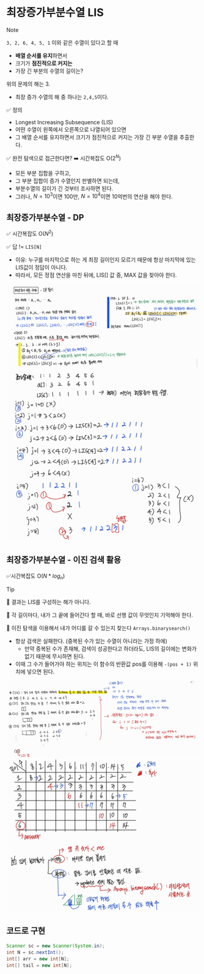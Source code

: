 # 최장증가부분수열 LIS 

> [!note]
> `3, 2, 6, 4, 5, 1` 
> 이와 같은 수열이 있다고 할 때
> 
> - **배열 순서를 유지**하면서 
> - 크기가 **점진적으로 커지는** 
> - 가장 긴 부분의 수열의 길이는? 
>
> 위의 문제의 해는 3. 
> - 최장 증가 수열의 해 중 하나는 `2,4,5`이다. 

✅ 정의 
- Longest Increasing Subsequence (LIS)
- 어떤 수열이 왼쪽에서 오른쪽으로 나열되어 있으면 
- 그 배열 순서를 유지하면서 크기가 점진적으로 커지는 가장 긴 부분 수열을 추출한다. 

✅ 완전 탐색으로 접근한다면? ➡️ 시간복잡도 O($2^N$)
- 모든 부분 집합을 구하고, 
- 그 부분 집합이 증가 수열인지 판별하면 되는데, 
- 부분수열의 길이가 긴 것부터 조사하면 된다.  
- 그러나, $N = 10^3$이면 100만, $N = 10^4$이면 10억번의 연산을 해야 한다. 



## 최장증가부분수열 - DP 

✅ 시간복잡도 O($N^2$)

✅ 답 != `LIS[N]`
- 이유: 누구를 마지막으로 하는 게 최장 길이인지 모르기 때문에 항상 마지막에 있는 LIS값이 정답이 아니다. 
- 따라서, 모든 정점 연산을 마친 뒤에, LIS[] 값 중, MAX 값을 찾아야 한다. 

![alt text](img_최장증가부분수열_04.jpg)
![alt text](img_최장증가부분수열_03.jpg)



## 최장증가부분수열 - 이진 검색 활용 

✅시간복잡도 O($N*log_n$)

> [!tip]
>
> 📌 결과는 LIS를 구성하는 해가 아니다. 
>
> 📌 각 길이마다, 내가 그 끝에 들어간다 할 때, 바로 선행 값이 무엇인지 기억해야 한다. 
>
> 📌 이진 탐색을 이용해서 내가 어디를 갈 수 있는지 찾는다 `Arrays.binarysearch()` 
> - 항상 검색은 실패한다. (중복된 수가 있는 수열이 아니라는 가정 하에)
>   - 만약 중복된 수가 존재해, 검색이 성공한다고 하더라도, LIS의 길이에는 변화가 없기 때문에 무시하면 된다. 
> - 이때 그 수가 들어가야 하는 위치는 이 함수의 반환값 pos를 이용해 `-(pos + 1)` 위치에 넣으면 된다. 


![alt text](img_최장증가부분수열_02.jpg)
![alt text](img_최장증가부분수열_01.jpg)


## 코드로 구현 
```java
Scanner sc = new Scanner(System.in);
int N = sc.nextInt(); 
int[] arr = new int[N]; 
int[] tail = new int[N]; 
```